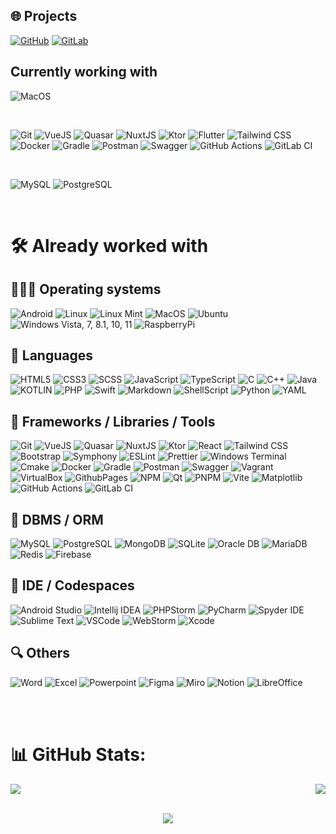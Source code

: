## 🌐 Projects

[![GitHub](https://img.shields.io/badge/GitHub-100000?style=for-the-badge&logo=github&logoColor=white)](https://github.com/Frozway?tab=repositories) 
[![GitLab](https://img.shields.io/badge/GitLab-330F63?style=for-the-badge&logo=gitlab&logoColor=white)](https://gitlab.com/thibaut.lfr)

## Currently working with 

![MacOS](https://img.shields.io/badge/mac%20os-000000?style=for-the-badge&logo=apple&logoColor=white)

<br>

![Git](https://img.shields.io/badge/GIT-E44C30?style=for-the-badge&logo=git&logoColor=white)
![VueJS](https://img.shields.io/badge/Vue.js-35495E?style=for-the-badge&logo=vuedotjs&logoColor=4FC08D)
![Quasar](https://img.shields.io/badge/Quasar-16B7FB?style=for-the-badge&logo=quasar&logoColor=black)
![NuxtJS](https://img.shields.io/badge/nuxt.js-00DC82?style=for-the-badge&logo=nuxt.js&logoColor=white)
![Ktor](https://img.shields.io/badge/Ktor-blue?style=for-the-badge&logo=ktor&logoColor=white)
![Flutter](https://img.shields.io/badge/Flutter-blue?style=for-the-badge&logo=flutter&logoColor=white)
![Tailwind CSS](https://img.shields.io/badge/Tailwind_CSS-38B2AC?style=for-the-badge&logo=tailwind-css&logoColor=white)
![Docker](https://img.shields.io/badge/docker-%230db7ed.svg?style=for-the-badge&logo=docker&logoColor=white)
![Gradle](https://img.shields.io/badge/Gradle-02303A.svg?style=for-the-badge&logo=Gradle&logoColor=white)
![Postman](https://img.shields.io/badge/Postman-FF6C37?style=for-the-badge&logo=postman&logoColor=white)
![Swagger](https://img.shields.io/badge/-Swagger-%23Clojure?style=for-the-badge&logo=swagger&logoColor=white)
![GitHub Actions](https://img.shields.io/badge/github%20actions-%232671E5.svg?style=for-the-badge&logo=githubactions&logoColor=white) 
![GitLab CI](https://img.shields.io/badge/gitlab%20CI-%23181717.svg?style=for-the-badge&logo=gitlab&logoColor=white)

<br>

![MySQL](https://img.shields.io/badge/MySQL-00000F?style=for-the-badge&logo=mysql&logoColor=white)
![PostgreSQL](https://img.shields.io/badge/PostgreSQL-316192?style=for-the-badge&logo=postgresql&logoColor=white)

<br>

# 🛠️ Already worked with

## 👨🏻‍💻 Operating systems 

![Android](https://img.shields.io/badge/Android-3DDC84?style=for-the-badge&logo=android&logoColor=white)
![Linux](https://img.shields.io/badge/Linux-FCC624?style=for-the-badge&logo=linux&logoColor=black)
![Linux Mint](https://img.shields.io/badge/Linux_Mint-87CF3E?style=for-the-badge&logo=linux-mint&logoColor=white)
![MacOS](https://img.shields.io/badge/mac%20os-000000?style=for-the-badge&logo=apple&logoColor=white)
![Ubuntu](https://img.shields.io/badge/Ubuntu-E95420?style=for-the-badge&logo=ubuntu&logoColor=white)
![Windows Vista, 7, 8.1, 10, 11](https://img.shields.io/badge/Windows-0078D6?style=for-the-badge&logo=windows&logoColor=white)
![RaspberryPi](https://img.shields.io/badge/Raspberry%20Pi-A22846?style=for-the-badge&logo=Raspberry%20Pi&logoColor=white)

## 👾 Languages

![HTML5](https://img.shields.io/badge/HTML5-E34F26?style=for-the-badge&logo=html5&logoColor=white)
![CSS3](https://img.shields.io/badge/CSS3-1572B6?style=for-the-badge&logo=css3&logoColor=white)
![SCSS](https://img.shields.io/badge/Scss-CC6699?style=for-the-badge&logo=Sass&logoColor=white)
![JavaScript](https://img.shields.io/badge/JavaScript-F7DF1E?style=for-the-badge&logo=JavaScript&logoColor=white)
![TypeScript](https://img.shields.io/badge/TypeScript-007ACC?style=for-the-badge&logo=typescript&logoColor=white)
![C](https://img.shields.io/badge/C-00599C?style=for-the-badge&logo=c&logoColor=white)
![C++](https://img.shields.io/badge/C%2B%2B-00599C?style=for-the-badge&logo=c%2B%2B&logoColor=white)
![Java](https://img.shields.io/badge/Java-ED8B00?style=for-the-badge&logo=openjdk&logoColor=white)
![KOTLIN](https://img.shields.io/badge/Kotlin-7F52FF?style=for-the-badge&logo=Kotlin&logoColor=white)
![PHP](https://img.shields.io/badge/PHP-777BB4?style=for-the-badge&logo=php&logoColor=white)
![Swift](https://img.shields.io/badge/Swift-FA7343?style=for-the-badge&logo=swift&logoColor=white)
![Markdown](https://img.shields.io/badge/Markdown-000000?style=for-the-badge&logo=markdown&logoColor=white)
![ShellScript](https://img.shields.io/badge/Shell_Script-121011?style=for-the-badge&logo=gnu-bash&logoColor=white)
![Python](https://img.shields.io/badge/Python-3776AB?style=for-the-badge&logo=python&logoColor=white)
![YAML](https://img.shields.io/badge/yaml-%23ffffff.svg?style=for-the-badge&logo=yaml&logoColor=151515)

## 🚀 Frameworks / Libraries / Tools

![Git](https://img.shields.io/badge/GIT-E44C30?style=for-the-badge&logo=git&logoColor=white)
![VueJS](https://img.shields.io/badge/Vue.js-35495E?style=for-the-badge&logo=vuedotjs&logoColor=4FC08D)
![Quasar](https://img.shields.io/badge/Quasar-16B7FB?style=for-the-badge&logo=quasar&logoColor=black)
![NuxtJS](https://img.shields.io/badge/nuxt.js-00DC82?style=for-the-badge&logo=nuxt.js&logoColor=white)
![Ktor](https://img.shields.io/badge/Ktor-blue?style=for-the-badge&logo=ktor&logoColor=white)
![React](https://img.shields.io/badge/React-20232A?style=for-the-badge&logo=react&logoColor=61DAFB)
![Tailwind CSS](https://img.shields.io/badge/Tailwind_CSS-38B2AC?style=for-the-badge&logo=tailwind-css&logoColor=white)
![Bootstrap](https://img.shields.io/badge/Bootstrap-563D7C?style=for-the-badge&logo=bootstrap&logoColor=white)
![Symphony](https://img.shields.io/badge/Symfony-000?logo=symfony&logoColor=fff&style=for-the-badge)
![ESLint](https://img.shields.io/badge/eslint-3A33D1?style=for-the-badge&logo=eslint&logoColor=white)
![Prettier](https://img.shields.io/badge/prettier-1A2C34?style=for-the-badge&logo=prettier&logoColor=F7BA3E)
![Windows Terminal](https://img.shields.io/badge/windows%20terminal-4D4D4D?style=for-the-badge&logo=windows%20terminal&logoColor=white)
![Cmake](https://img.shields.io/badge/CMake-%23008FBA.svg?style=for-the-badge&logo=cmake&logoColor=white)
![Docker](https://img.shields.io/badge/docker-%230db7ed.svg?style=for-the-badge&logo=docker&logoColor=white)
![Gradle](https://img.shields.io/badge/Gradle-02303A.svg?style=for-the-badge&logo=Gradle&logoColor=white)
![Postman](https://img.shields.io/badge/Postman-FF6C37?style=for-the-badge&logo=postman&logoColor=white)
![Swagger](https://img.shields.io/badge/-Swagger-%23Clojure?style=for-the-badge&logo=swagger&logoColor=white)
![Vagrant](https://img.shields.io/badge/vagrant-%231563FF.svg?style=for-the-badge&logo=vagrant&logoColor=white)
![VirtualBox](https://img.shields.io/badge/VirtualBox-183A61?logo=virtualbox&logoColor=white&style=for-the-badge)
![GithubPages](https://img.shields.io/badge/github%20pages-121013?style=for-the-badge&logo=github&logoColor=white)
![NPM](https://img.shields.io/badge/NPM-%23CB3837.svg?style=for-the-badge&logo=npm&logoColor=white)
![Qt](https://img.shields.io/badge/Qt-%23217346.svg?style=for-the-badge&logo=Qt&logoColor=white) 
![PNPM](https://img.shields.io/badge/pnpm-%234a4a4a.svg?style=for-the-badge&logo=pnpm&logoColor=f69220) 
![Vite](https://img.shields.io/badge/vite-%23646CFF.svg?style=for-the-badge&logo=vite&logoColor=white) 
![Matplotlib](https://img.shields.io/badge/Matplotlib-%23ffffff.svg?style=for-the-badge&logo=Matplotlib&logoColor=black)
![GitHub Actions](https://img.shields.io/badge/github%20actions-%232671E5.svg?style=for-the-badge&logo=githubactions&logoColor=white) 
![GitLab CI](https://img.shields.io/badge/gitlab%20CI-%23181717.svg?style=for-the-badge&logo=gitlab&logoColor=white)

## 💾 DBMS / ORM

![MySQL](https://img.shields.io/badge/MySQL-00000F?style=for-the-badge&logo=mysql&logoColor=white)
![PostgreSQL](https://img.shields.io/badge/PostgreSQL-316192?style=for-the-badge&logo=postgresql&logoColor=white)
![MongoDB](https://img.shields.io/badge/MongoDB-4EA94B?style=for-the-badge&logo=mongodb&logoColor=white)
![SQLite](https://img.shields.io/badge/SQLite-07405E?style=for-the-badge&logo=sqlite&logoColor=white)
![Oracle DB](https://img.shields.io/badge/Oracle-F80000?style=for-the-badge&logo=oracle&logoColor=black)
![MariaDB](https://img.shields.io/badge/MariaDB-003545?style=for-the-badge&logo=mariadb&logoColor=white)
![Redis](https://img.shields.io/badge/redis-%23DD0031.svg?&style=for-the-badge&logo=redis&logoColor=white)
![Firebase](https://img.shields.io/badge/firebase-%23039BE5.svg?style=for-the-badge&logo=firebase)
![]()

## 🧰 IDE / Codespaces

![Android Studio](https://img.shields.io/badge/Android_Studio-3DDC84?style=for-the-badge&logo=android-studio&logoColor=white)
![Intellij IDEA](https://img.shields.io/badge/IntelliJ_IDEA-000000.svg?style=for-the-badge&logo=intellij-idea&logoColor=white)
![PHPStorm](https://img.shields.io/badge/-PHPStorm-181717?style=for-the-badge&logo=phpstorm&logoColor=white)
![PyCharm](https://img.shields.io/badge/PyCharm-000000.svg?&style=for-the-badge&logo=PyCharm&logoColor=white)
![Spyder IDE](https://img.shields.io/badge/Spyder%20Ide-FF0000?style=for-the-badge&logo=spyder%20ide&logoColor=white)
![Sublime Text](https://img.shields.io/badge/sublime_text-%23575757.svg?&style=for-the-badge&logo=sublime-text&logoColor=important)
![VSCode](https://img.shields.io/badge/Visual_Studio_Code-0078D4?style=for-the-badge&logo=visual%20studio%20code&logoColor=white)
![WebStorm](https://img.shields.io/badge/WebStorm-000000?style=for-the-badge&logo=WebStorm&logoColor=white)
![Xcode](https://img.shields.io/badge/Xcode-007ACC?style=for-the-badge&logo=Xcode&logoColor=white)
![]()
![]()

## 🔍 Others

![Word](https://img.shields.io/badge/Microsoft_Word-2B579A?style=for-the-badge&logo=microsoft-word&logoColor=white)
![Excel](https://img.shields.io/badge/Microsoft_Excel-217346?style=for-the-badge&logo=microsoft-excel&logoColor=white)
![Powerpoint](https://img.shields.io/badge/Microsoft_PowerPoint-B7472A?style=for-the-badge&logo=microsoft-powerpoint&logoColor=white)
![Figma](https://img.shields.io/badge/Figma-F24E1E?style=for-the-badge&logo=figma&logoColor=white)
![Miro](https://img.shields.io/badge/Miro-050038?style=for-the-badge&logo=Miro&logoColor=white)
![Notion](https://img.shields.io/badge/Notion-000000?style=for-the-badge&logo=notion&logoColor=white)
![LibreOffice](https://img.shields.io/badge/LibreOffice-%2318A303?style=for-the-badge&logo=LibreOffice&logoColor=white)


<br>
<br>

# 📊 GitHub Stats:

<div style="display:flex; flex-direction: row; justify-content: space-between;">
    <img src="https://github-readme-stats.vercel.app/api/top-langs/?username=Frozway&theme=github_dark&hide_border=true&include_all_commits=true&count_private=false&layout=compact">
    <img src="https://github-readme-stats.vercel.app/api?username=Frozway&theme=github_dark&hide_border=true&include_all_commits=true&count_private=false">
</div>
<br>
<center>

![](https://github-readme-streak-stats.herokuapp.com/?user=Frozway&theme=github_dark&hide_border=true)

</center>
